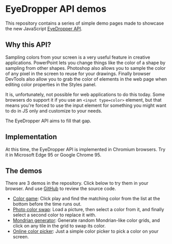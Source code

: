 # EyeDropper API demos

This repository contains a series of simple demo pages made to showcase the new JavaScript [EyeDropper API](https://wicg.github.io/eyedropper-api/).

## Why this API?

Sampling colors from your screen is a very useful feature in creative applications. PowerPoint lets you change things like the color of a shape by sampling from other shapes. Photoshop also allows you to sample the color of any pixel in the screen to reuse for your drawings. Finally browser DevTools also allow you to grab the color of elements in the web page when editing color properties in the Styles panel.

It is, unfortunately, not possible for web applications to do this today. Some browsers do support it if you use an `<input type=color>` element, but that means you're forced to use the input element for something you might want to do in JS only and customize to your needs.

The EyeDropper API aims to fill that gap.

## Implementation

At this time, the EyeDropper API is implemented in Chromium browsers. Try it in Microsoft Edge 95 or Google Chrome 95.

## The demos

There are 3 demos in the repository. Click below to try them in your browser. And use [GitHub](https://github.com/captainbrosset/eyedropper-demos) to review the source code.

* [Color game](https://captainbrosset.github.io/eyedropper-demos/color-game.html): Click play and find the matching color from the list at the bottom before the time runs out.
* [Photo color swap](https://captainbrosset.github.io/eyedropper-demos/photo-color-swap.html): Load a picture, then select a color from it, and finally select a second color to replace it with.
* [Mondrian generator](https://captainbrosset.github.io/eyedropper-demos/mondrian.html): Generate random Mondrian-like color grids, and click on any tile in the grid to swap its color.
* [Online color picker](https://pickcoloronline.com/): Just a simple color picker to pick a color on your screen. 